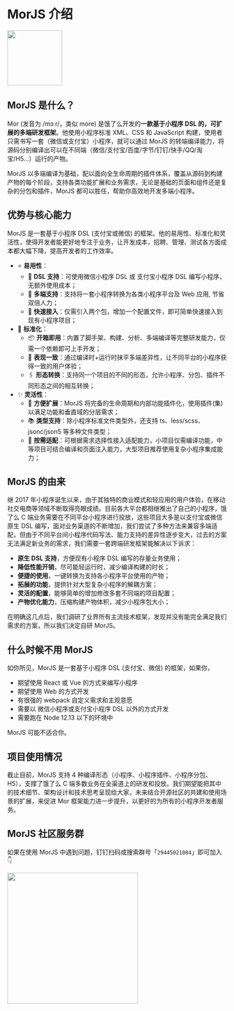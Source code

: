 # MorJS 介绍

<img src="https://img.alicdn.com/imgextra/i1/O1CN017EoZuR20PghATY7Fw_!!6000000006842-55-tps-485-350.svg" width="126" />

## MorJS 是什么？

Mor (发音为 /mɔːr/，类似 more) 是饿了么开发的**一款基于小程序 DSL 的，可扩展的多端研发框架**。他使用小程序标准 XML、CSS 和 JavaScript 构建，使用者只需书写一套（微信或支付宝）小程序，就可以通过 MorJS 的转端编译能力，将源码分别编译出可以在不同端（微信/支付宝/百度/字节/钉钉/快手/QQ/淘宝/H5…）运行的产物。

MorJS 以多端编译为基础，配以面向全生命周期的插件体系，覆盖从源码到构建产物的每个阶段，支持各类功能扩展和业务需求，无论是基础的页面和组件还是复杂的分包和插件，MorJS 都可以胜任，帮助你高效地开发多端小程序。

## 优势与核心能力

MorJS 是一套基于小程序 DSL (支付宝或微信) 的框架。他的易用性、标准化和灵活性，使得开发者能更好地专注于业务，让开发成本，招聘、管理、测试各方面成本都大幅下降，提高开发者的工作效率。

- ⭐️ **易用性**：
  - 💎 **DSL 支持**：可使用微信小程序 DSL 或 支付宝小程序 DSL 编写小程序，无额外使用成本；
  - 🌴 **多端支持**：支持将一套小程序转换为各类小程序平台及 Web 应用, 节省双倍人力；
  - 🚀 **快速接入**：仅需引入两个包，增加一个配置文件，即可简单快速接入到现有小程序项目；
- 🌟 **标准化**：
  - 📦 **开箱即用**：内置了脚手架、构建、分析、多端编译等完整研发能力，仅需一个依赖即可上手开发；
  - 🌈 **表现一致**：通过编译时+运行时抹平多端差异性，让不同平台的小程序获得一致的用户体验；
  - 🖇 **形态转换**：支持同一个项目的不同的形态，允许小程序、分包、插件不同形态之间的相互转换；
- ✨ **灵活性**：
  - 🎉 **方便扩展**：MorJS 将完备的生命周期和内部功能插件化，使用插件(集)以满足功能和垂直域的分层需求；
  - 📚 **类型支持**：除小程序标准文件类型外，还支持 ts、less/scss、jsonc/json5 等多种文件类型；
  - 🧰 **按需适配**：可根据需求选择性接入适配能力，小项目仅需编译功能，中等项目可结合编译和页面注入能力，大型项目推荐使用复杂小程序集成能力；

## MorJS 的由来

继 2017 年小程序诞生以来，由于其独特的商业模式和轻应用的用户体验，在移动社交电商等领域不断取得亮眼成绩。目前各大平台都相继推出了自己的小程序，饿了么 C 端业务需要在不同平台小程序进行投放，这些项目大多是以支付宝或微信原生 DSL 编写，面对业务渠道的不断增加，我们尝试了多种方法来兼容多端适配，但由于不同平台间小程序代码写法、能力支持的差异性逐步变大，过去的方案无法满足新业务的需求，我们需要一套跨端研发框架能解决以下诉求：

- **原生 DSL 支持**，方便现有小程序 DSL 编写的存量业务使用；
- **降低性能开销**，尽可能轻运行时，减少编译构建的时长；
- **便捷的使用**，一键转换为支持各小程序平台使用的产物；
- **拓展的功能**，提供针对大型复杂小程序的解耦方案；
- **灵活的配置**，能够简单的增加修改多套不同端的项目配置；
- **产物优化能力**，压缩构建产物体积，减少小程序包大小；

在明确这几点后，我们调研了业界所有主流技术框架，发现并没有能完全满足我们需求的方案，所以我们决定自研 MorJS。

## 什么时候不用 MorJS

如你所见，MorJS 是一套基于小程序 DSL (支付宝、微信) 的框架，如果你，

- 期望使用 React 或 Vue 的方式来编写小程序
- 期望使用 Web 的方式开发
- 有很强的 webpack 自定义需求和主观意愿
- 需要以 微信小程序或支付宝小程序 DSL 以外的方式开发
- 需要跑在 Node 12.13 以下的环境中

MorJS 可能不适合你。

## 项目使用情况

截止目前，MorJS 支持 4 种编译形态（小程序、小程序插件、小程序分包、H5），支撑了饿了么 C 端多数业务在全渠道上的研发和投放。我们期望能把其中的技术细节、架构设计和技术思考呈现给大家，未来结合开源社区的共建和使用场景的扩展，来促进 Mor 框架能力进一步提升，以更好的为所有的小程序开发者服务。

## MorJS 社区服务群

如果在使用 MorJS 中遇到问题，钉钉扫码或搜索群号「`29445021084`」即可加入 👇

<img src="https://img.alicdn.com/imgextra/i1/O1CN01heyxL41IHacBtHYT1_!!6000000000868-2-tps-828-1068.png" width="300" />

